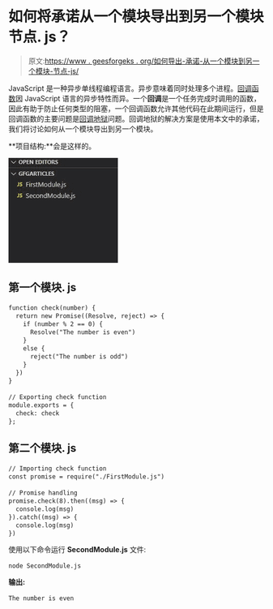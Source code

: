 # 如何将承诺从一个模块导出到另一个模块节点. js？

> 原文:[https://www . geesforgeks . org/如何导出-承诺-从一个模块到另一个模块-节点-js/](https://www.geeksforgeeks.org/how-to-export-promises-from-one-module-to-another-module-node-js/)

JavaScript 是一种异步单线程编程语言。异步意味着同时处理多个进程。[回调函数](https://www.geeksforgeeks.org/node-js-callback-concept/)因 JavaScript 语言的异步特性而异。一个**回调**是一个任务完成时调用的函数，因此有助于防止任何类型的阻塞，一个回调函数允许其他代码在此期间运行，但是回调函数的主要问题是[回调地狱](https://www.geeksforgeeks.org/what-is-callback-hell-in-node-js/#:~:text=This%20is%20a%20big%20issue,difficult%20to%20read%20and%20maintain.)问题。回调地狱的解决方案是使用本文中的承诺，我们将讨论如何从一个模块导出到另一个模块。

**项目结构:**会是这样的。

![](img/8cc2859e09d84da54d64ef9d5de7aa85.png)

## 第一个模块. js

```
function check(number) {
  return new Promise((Resolve, reject) => {
    if (number % 2 == 0) {
      Resolve("The number is even")
    }
    else {
      reject("The number is odd")
    }
  })
}

// Exporting check function
module.exports = {
  check: check
};
```

## 第二个模块. js

```
// Importing check function
const promise = require("./FirstModule.js")

// Promise handling
promise.check(8).then((msg) => {
  console.log(msg)
}).catch((msg) => {
  console.log(msg)
})
```

使用以下命令运行 **SecondModule.js** 文件:

```
node SecondModule.js
```

**输出:**

```
The number is even
```